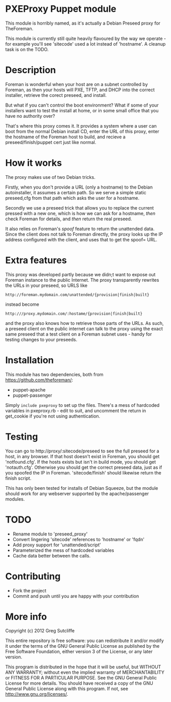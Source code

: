 # PXEProxy Puppet module

This module is horribly named, as it's actually a Debian Preseed proxy for
TheForeman.

This module is currently still quite heavily flavoured by the way we operate - 
for example you'll see 'sitecode' used a lot instead of 'hostname'. A cleanup
task is on the TODO.

# Description

Foreman is wonderful when your host are on a subnet controlled by Foreman, as
then your hosts will PXE, TFTP, and DHCP into the correct installer, retrieve
the corect preseed, and install.

But what if you can't control the boot environment? What if some of your
installers want to test the install at home, or in some small office that you
have no authority over?

That's where this proxy comes it. It provides a system where a user can boot
from the normal Debian install CD, enter the URL of this proxy, enter the
hostname of the Foreman host to build, and recieve a preseed/finish/puppet cert
just like normal.

# How it works

The proxy makes use of two Debian tricks.

Firstly, when you don't provide a URL
(only a hostname) to the Debian autoinstaller, it assumes a certain path. So we
serve a simple static preseed,cfg from that path which asks the user for a
hostname.

Secondly we use a preseed trick that allows you to replace the current pressed
with a new one, which is how we can ask for a hostname, _then_ check Foreman
for details, and _then_ return the real preseed.

It also relies on Foreman's _spoof_ feature to return the unattended data. Since
the client does not talk to Foreman directly, the proxy looks up the IP address
configured with the client, and uses that to get the spoof=<ip> URL.

# Extra features

This proxy was developed partly because we didn;t want to expose out Foreman
instance to the public Internet. The proxy transparently rewrites the URLs in
your preseed, so URLS like

    http://foreman.mydomain.com/unattended/{provision|finish|built}

instead become

    http:///proxy.mydomain.com/:hostame/{provision|finish|built}

and the proxy also knows how to retrieve those parts of the URLs. As such, a
preseed client on the public internet can talk to the proxy using the exact
same preseed that a test client on a Foreman subnet uses - handy for testing
changes to your preseeds.

# Installation

This module has two dependencies, both from https://github.com/theforeman/:

* puppet-apache
* puppet-passenger

Simply `include pxeproxy` to set up the files. There's a mess of hardcoded
variables in pxeproxy.rb - edit to suit, and uncomment the return in get_cookie
if you're not using authentication.

# Testing

You can go to http://proxy/:sitecode/preseed to see the full preseed for a host,
in any browser. If that host doesn't exist in Foreman, you should get
'notfound.cfg'. If the hosts exists but isn't in build mode, you should get
'notauth.cfg'. Otherwise you should get the correct preseed data, just as if
you spoofed the IP in Foreman. 'sitecode/finish' should likewise return the
finish script.

This has only been tested for installs of Debian Squeeze, but the module should
work for any webserver supported by the apache/passenger modules.

# TODO

* Rename module to 'preseed_proxy'
* Convert lingering 'sitecode' references to 'hostname' or 'fqdn'
* Add proxy support for 'unattended/script'
* Parameterized the mess of hardcoded variables
* Cache data better between the calls.

# Contributing

* Fork the project
* Commit and push until you are happy with your contribution

# More info

Copyright (c) 2012 Greg Sutcliffe

This entire repository is free software: you can redistribute it and/or modify
it under the terms of the GNU General Public License as published by
the Free Software Foundation, either version 3 of the License, or
any later version.

This program is distributed in the hope that it will be useful,
but WITHOUT ANY WARRANTY; without even the implied warranty of
MERCHANTABILITY or FITNESS FOR A PARTICULAR PURPOSE.  See the
GNU General Public License for more details.
You should have received a copy of the GNU General Public License
along with this program.  If not, see <http://www.gnu.org/licenses/>.
